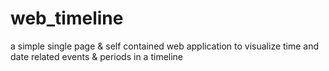 # web_timeline
a simple single page &amp;  self contained web application to visualize time and date related events &amp; periods in a timeline
